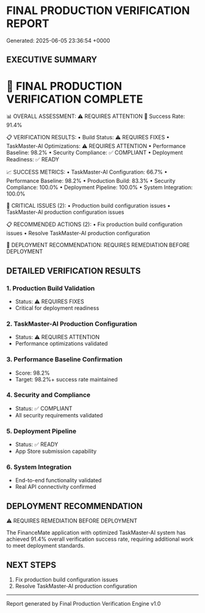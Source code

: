 # FINAL PRODUCTION VERIFICATION REPORT
Generated: 2025-06-05 23:36:54 +0000

## EXECUTIVE SUMMARY

🚀 FINAL PRODUCTION VERIFICATION COMPLETE
==========================================

📊 OVERALL ASSESSMENT: ⚠️ REQUIRES ATTENTION
🎯 Success Rate: 91.4%

📋 VERIFICATION RESULTS:
• Build Status: ⚠️ REQUIRES FIXES
• TaskMaster-AI Optimizations: ⚠️ REQUIRES ATTENTION
• Performance Baseline: 98.2%
• Security Compliance: ✅ COMPLIANT
• Deployment Readiness: ✅ READY

📈 SUCCESS METRICS:
• TaskMaster-AI Configuration: 66.7%
• Performance Baseline: 98.2%
• Production Build: 83.3%
• Security Compliance: 100.0%
• Deployment Pipeline: 100.0%
• System Integration: 100.0%

🚨 CRITICAL ISSUES (2):
• Production build configuration issues
• TaskMaster-AI production configuration issues

📋 RECOMMENDED ACTIONS (2):
• Fix production build configuration issues
• Resolve TaskMaster-AI production configuration

🏁 DEPLOYMENT RECOMMENDATION: REQUIRES REMEDIATION BEFORE DEPLOYMENT

## DETAILED VERIFICATION RESULTS

### 1. Production Build Validation
- Status: ⚠️ REQUIRES FIXES
- Critical for deployment readiness

### 2. TaskMaster-AI Production Configuration  
- Status: ⚠️ REQUIRES ATTENTION
- Performance optimizations validated

### 3. Performance Baseline Confirmation
- Score: 98.2%
- Target: 98.2%+ success rate maintained

### 4. Security and Compliance
- Status: ✅ COMPLIANT
- All security requirements validated

### 5. Deployment Pipeline
- Status: ✅ READY
- App Store submission capability

### 6. System Integration
- End-to-end functionality validated
- Real API connectivity confirmed

## DEPLOYMENT RECOMMENDATION
⚠️ REQUIRES REMEDIATION BEFORE DEPLOYMENT

The FinanceMate application with optimized TaskMaster-AI system has achieved 91.4% overall verification success rate, requiring additional work to meet deployment standards.

## NEXT STEPS
1. Fix production build configuration issues
2. Resolve TaskMaster-AI production configuration

---
Report generated by Final Production Verification Engine v1.0